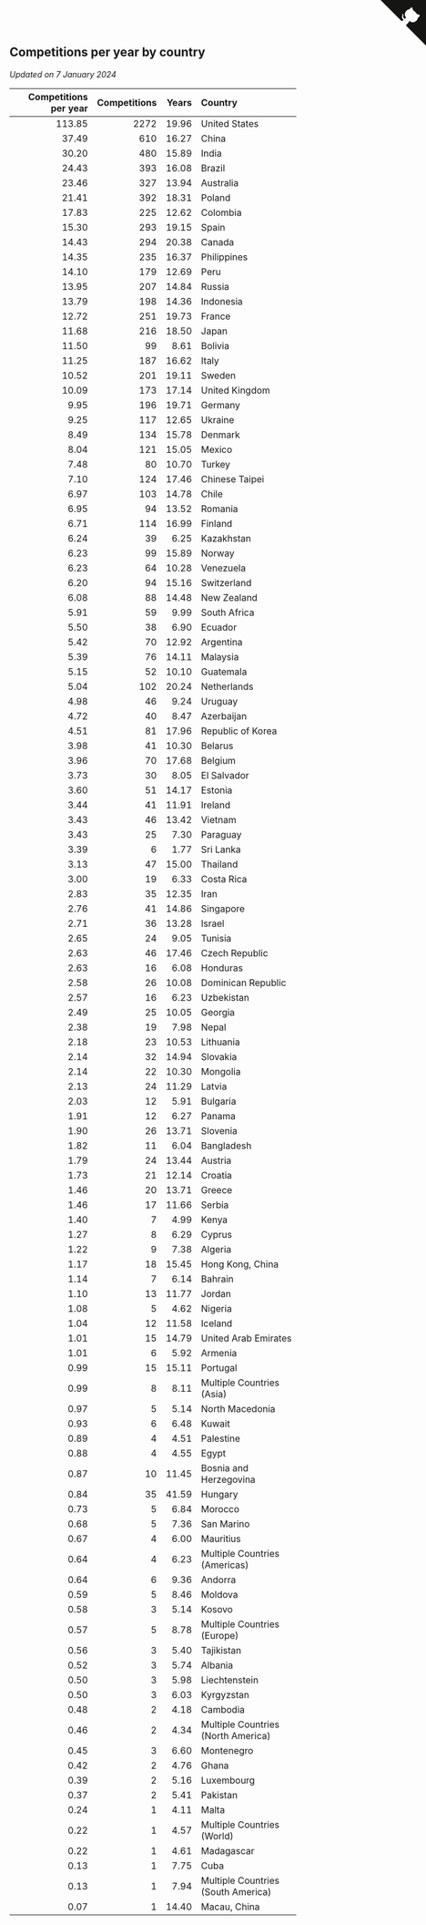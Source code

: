 ## Competitions per year by country

*Updated on  7 January 2024*

| Competitions per year | Competitions | Years | Country |
| ---: | ---: | ---: | :--- |
| 113.85 | 2272 | 19.96 | United States |
| 37.49 | 610 | 16.27 | China |
| 30.20 | 480 | 15.89 | India |
| 24.43 | 393 | 16.08 | Brazil |
| 23.46 | 327 | 13.94 | Australia |
| 21.41 | 392 | 18.31 | Poland |
| 17.83 | 225 | 12.62 | Colombia |
| 15.30 | 293 | 19.15 | Spain |
| 14.43 | 294 | 20.38 | Canada |
| 14.35 | 235 | 16.37 | Philippines |
| 14.10 | 179 | 12.69 | Peru |
| 13.95 | 207 | 14.84 | Russia |
| 13.79 | 198 | 14.36 | Indonesia |
| 12.72 | 251 | 19.73 | France |
| 11.68 | 216 | 18.50 | Japan |
| 11.50 | 99 | 8.61 | Bolivia |
| 11.25 | 187 | 16.62 | Italy |
| 10.52 | 201 | 19.11 | Sweden |
| 10.09 | 173 | 17.14 | United Kingdom |
| 9.95 | 196 | 19.71 | Germany |
| 9.25 | 117 | 12.65 | Ukraine |
| 8.49 | 134 | 15.78 | Denmark |
| 8.04 | 121 | 15.05 | Mexico |
| 7.48 | 80 | 10.70 | Turkey |
| 7.10 | 124 | 17.46 | Chinese Taipei |
| 6.97 | 103 | 14.78 | Chile |
| 6.95 | 94 | 13.52 | Romania |
| 6.71 | 114 | 16.99 | Finland |
| 6.24 | 39 | 6.25 | Kazakhstan |
| 6.23 | 99 | 15.89 | Norway |
| 6.23 | 64 | 10.28 | Venezuela |
| 6.20 | 94 | 15.16 | Switzerland |
| 6.08 | 88 | 14.48 | New Zealand |
| 5.91 | 59 | 9.99 | South Africa |
| 5.50 | 38 | 6.90 | Ecuador |
| 5.42 | 70 | 12.92 | Argentina |
| 5.39 | 76 | 14.11 | Malaysia |
| 5.15 | 52 | 10.10 | Guatemala |
| 5.04 | 102 | 20.24 | Netherlands |
| 4.98 | 46 | 9.24 | Uruguay |
| 4.72 | 40 | 8.47 | Azerbaijan |
| 4.51 | 81 | 17.96 | Republic of Korea |
| 3.98 | 41 | 10.30 | Belarus |
| 3.96 | 70 | 17.68 | Belgium |
| 3.73 | 30 | 8.05 | El Salvador |
| 3.60 | 51 | 14.17 | Estonia |
| 3.44 | 41 | 11.91 | Ireland |
| 3.43 | 46 | 13.42 | Vietnam |
| 3.43 | 25 | 7.30 | Paraguay |
| 3.39 | 6 | 1.77 | Sri Lanka |
| 3.13 | 47 | 15.00 | Thailand |
| 3.00 | 19 | 6.33 | Costa Rica |
| 2.83 | 35 | 12.35 | Iran |
| 2.76 | 41 | 14.86 | Singapore |
| 2.71 | 36 | 13.28 | Israel |
| 2.65 | 24 | 9.05 | Tunisia |
| 2.63 | 46 | 17.46 | Czech Republic |
| 2.63 | 16 | 6.08 | Honduras |
| 2.58 | 26 | 10.08 | Dominican Republic |
| 2.57 | 16 | 6.23 | Uzbekistan |
| 2.49 | 25 | 10.05 | Georgia |
| 2.38 | 19 | 7.98 | Nepal |
| 2.18 | 23 | 10.53 | Lithuania |
| 2.14 | 32 | 14.94 | Slovakia |
| 2.14 | 22 | 10.30 | Mongolia |
| 2.13 | 24 | 11.29 | Latvia |
| 2.03 | 12 | 5.91 | Bulgaria |
| 1.91 | 12 | 6.27 | Panama |
| 1.90 | 26 | 13.71 | Slovenia |
| 1.82 | 11 | 6.04 | Bangladesh |
| 1.79 | 24 | 13.44 | Austria |
| 1.73 | 21 | 12.14 | Croatia |
| 1.46 | 20 | 13.71 | Greece |
| 1.46 | 17 | 11.66 | Serbia |
| 1.40 | 7 | 4.99 | Kenya |
| 1.27 | 8 | 6.29 | Cyprus |
| 1.22 | 9 | 7.38 | Algeria |
| 1.17 | 18 | 15.45 | Hong Kong, China |
| 1.14 | 7 | 6.14 | Bahrain |
| 1.10 | 13 | 11.77 | Jordan |
| 1.08 | 5 | 4.62 | Nigeria |
| 1.04 | 12 | 11.58 | Iceland |
| 1.01 | 15 | 14.79 | United Arab Emirates |
| 1.01 | 6 | 5.92 | Armenia |
| 0.99 | 15 | 15.11 | Portugal |
| 0.99 | 8 | 8.11 | Multiple Countries (Asia) |
| 0.97 | 5 | 5.14 | North Macedonia |
| 0.93 | 6 | 6.48 | Kuwait |
| 0.89 | 4 | 4.51 | Palestine |
| 0.88 | 4 | 4.55 | Egypt |
| 0.87 | 10 | 11.45 | Bosnia and Herzegovina |
| 0.84 | 35 | 41.59 | Hungary |
| 0.73 | 5 | 6.84 | Morocco |
| 0.68 | 5 | 7.36 | San Marino |
| 0.67 | 4 | 6.00 | Mauritius |
| 0.64 | 4 | 6.23 | Multiple Countries (Americas) |
| 0.64 | 6 | 9.36 | Andorra |
| 0.59 | 5 | 8.46 | Moldova |
| 0.58 | 3 | 5.14 | Kosovo |
| 0.57 | 5 | 8.78 | Multiple Countries (Europe) |
| 0.56 | 3 | 5.40 | Tajikistan |
| 0.52 | 3 | 5.74 | Albania |
| 0.50 | 3 | 5.98 | Liechtenstein |
| 0.50 | 3 | 6.03 | Kyrgyzstan |
| 0.48 | 2 | 4.18 | Cambodia |
| 0.46 | 2 | 4.34 | Multiple Countries (North America) |
| 0.45 | 3 | 6.60 | Montenegro |
| 0.42 | 2 | 4.76 | Ghana |
| 0.39 | 2 | 5.16 | Luxembourg |
| 0.37 | 2 | 5.41 | Pakistan |
| 0.24 | 1 | 4.11 | Malta |
| 0.22 | 1 | 4.57 | Multiple Countries (World) |
| 0.22 | 1 | 4.61 | Madagascar |
| 0.13 | 1 | 7.75 | Cuba |
| 0.13 | 1 | 7.94 | Multiple Countries (South America) |
| 0.07 | 1 | 14.40 | Macau, China |


<a href="https://github.com/jonatanklosko/wca_statistics" class="github-corner" aria-label="View source on Github"><svg width="80" height="80" viewBox="0 0 250 250" style="fill:#151513; color:#fff; position: absolute; top: 0; border: 0; right: 0;" aria-hidden="true"><path d="M0,0 L115,115 L130,115 L142,142 L250,250 L250,0 Z"></path><path d="M128.3,109.0 C113.8,99.7 119.0,89.6 119.0,89.6 C122.0,82.7 120.5,78.6 120.5,78.6 C119.2,72.0 123.4,76.3 123.4,76.3 C127.3,80.9 125.5,87.3 125.5,87.3 C122.9,97.6 130.6,101.9 134.4,103.2" fill="currentColor" style="transform-origin: 130px 106px;" class="octo-arm"></path><path d="M115.0,115.0 C114.9,115.1 118.7,116.5 119.8,115.4 L133.7,101.6 C136.9,99.2 139.9,98.4 142.2,98.6 C133.8,88.0 127.5,74.4 143.8,58.0 C148.5,53.4 154.0,51.2 159.7,51.0 C160.3,49.4 163.2,43.6 171.4,40.1 C171.4,40.1 176.1,42.5 178.8,56.2 C183.1,58.6 187.2,61.8 190.9,65.4 C194.5,69.0 197.7,73.2 200.1,77.6 C213.8,80.2 216.3,84.9 216.3,84.9 C212.7,93.1 206.9,96.0 205.4,96.6 C205.1,102.4 203.0,107.8 198.3,112.5 C181.9,128.9 168.3,122.5 157.7,114.1 C157.9,116.9 156.7,120.9 152.7,124.9 L141.0,136.5 C139.8,137.7 141.6,141.9 141.8,141.8 Z" fill="currentColor" class="octo-body"></path></svg></a><style>.github-corner:hover .octo-arm{animation:octocat-wave 560ms ease-in-out}@keyframes octocat-wave{0%,100%{transform:rotate(0)}20%,60%{transform:rotate(-25deg)}40%,80%{transform:rotate(10deg)}}@media (max-width:500px){.github-corner:hover .octo-arm{animation:none}.github-corner .octo-arm{animation:octocat-wave 560ms ease-in-out}}</style>
